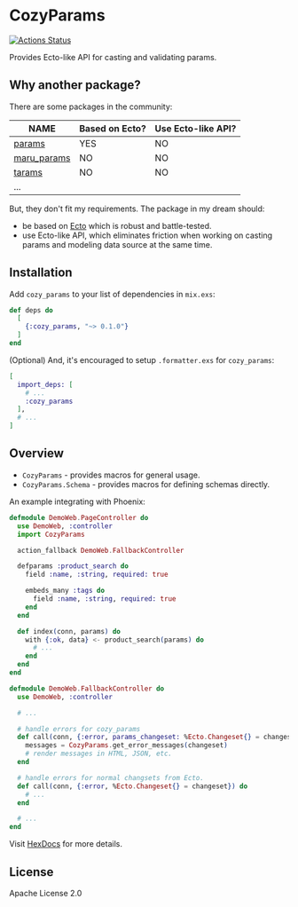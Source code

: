 # CozyParams

[![Actions Status](https://github.com/c4710n/cozy_params/workflows/build/badge.svg)](https://github.com/c4710n/cozy_params/actions)

Provides Ecto-like API for casting and validating params.

## Why another package?

There are some packages in the community:

| NAME                                                      | Based on Ecto? | Use Ecto-like API? |
| --------------------------------------------------------- | -------------- | ------------------ |
| [params](https://github.com/vic/params)                   | YES            | NO                 |
| [maru_params](https://github.com/elixir-maru/maru_params) | NO             | NO                 |
| [tarams](https://github.com/bluzky/tarams)                | NO             | NO                 |
| ...                                                       |                |                    |

But, they don't fit my requirements. The package in my dream should:

- be based on [Ecto](https://github.com/elixir-ecto/ecto) which is robust and battle-tested.
- use Ecto-like API, which eliminates friction when working on casting params and modeling data source at the same time.

## Installation

Add `cozy_params` to your list of dependencies in `mix.exs`:

```elixir
def deps do
  [
    {:cozy_params, "~> 0.1.0"}
  ]
end
```

(Optional) And, it's encouraged to setup `.formatter.exs` for `cozy_params`:

```elixir
[
  import_deps: [
    # ...
    :cozy_params
  ],
  # ...
]
```

## Overview

- `CozyParams` - provides macros for general usage.
- `CozyParams.Schema` - provides macros for defining schemas directly.

An example integrating with Phoenix:

```elixir
defmodule DemoWeb.PageController do
  use DemoWeb, :controller
  import CozyParams

  action_fallback DemoWeb.FallbackController

  defparams :product_search do
    field :name, :string, required: true

    embeds_many :tags do
      field :name, :string, required: true
    end
  end

  def index(conn, params) do
    with {:ok, data} <- product_search(params) do
      # ...
    end
  end
end

defmodule DemoWeb.FallbackController do
  use DemoWeb, :controller

  # ...

  # handle errors for cozy_params
  def call(conn, {:error, params_changeset: %Ecto.Changeset{} = changeset}) do
    messages = CozyParams.get_error_messages(changeset)
    # render messages in HTML, JSON, etc.
  end

  # handle errors for normal changsets from Ecto.
  def call(conn, {:error, %Ecto.Changeset{} = changeset}) do
    # ...
  end

  # ...
end
```

Visit [HexDocs](https://hexdocs.pm/cozy_params) for more details.

## License

Apache License 2.0

